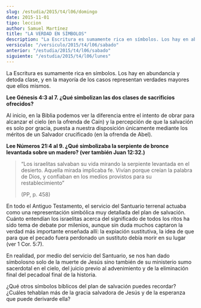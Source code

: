 ```yaml
---
slug: /estudia/2015/t4/l06/domingo
date: 2015-11-01
tipo: leccion
author: Samuel Martínez
title: "LA VERDAD EN SÍMBOLOS"
description: "La Escritura es sumamente rica en símbolos. Los hay en abundancia y detoda  clase, y en la mayoría de los casos representan verdades mayores que ellos  mismos."
versiculo: "/versiculo/2015/t4/l06/sabado"
anterior: "/estudia/2015/t4/l06/sabado"
siguiente: "/estudia/2015/t4/l06/lunes"
---
```


La Escritura es sumamente rica en símbolos. Los hay en abundancia y detoda clase, y en la mayoría de los casos representan verdades mayores que ellos mismos.

**Lee Génesis 4:3 al 7. ¿Qué simbolizan las dos clases de sacrificios ofrecidos?**

Al inicio, en la Biblia podemos ver la diferencia entre el intento de obrar para alcanzar el cielo (en la ofrenda de Caín) y la percepción de que la salvación es solo por gracia, puesta a nuestra disposición únicamente mediante los méritos de un Salvador crucificado (en la ofrenda de Abel).

**Lee Números 21:4 al 9. ¿Qué simbolizaba la serpiente de bronce levantada sobre un madero? (ver también Juan 12:32.)**

> “Los israelitas salvaban su vida mirando la serpiente levantada en el desierto. Aquella mirada implicaba fe. Vivían porque creían la palabra de Dios, y confiaban en los medios provistos para su restablecimiento”
>
> (PP, p. 458)

En todo el Antiguo Testamento, el servicio del Santuario terrenal actuaba como una representación simbólica muy detallada del plan de salvación. Cuánto entendían los israelitas acerca del significado de todos los ritos ha sido tema de debate por milenios, aunque sin duda muchos captaron la verdad más importante enseñada allí: la expiación sustitutiva, la idea de que para que el pecado fuera perdonado un sustituto debía morir en su lugar (ver 1 Cor. 5:7).

En realidad, por medio del servicio del Santuario, se nos han dado símbolosno solo de la muerte de Jesús sino también de su ministerio sumo sacerdotal en el cielo, del juicio previo al advenimiento y de la eliminación final del pecadoal final de la historia.

¿Qué otros símbolos bíblicos del plan de salvación puedes recordar? ¿Cuáles tehablan más de la gracia salvadora de Jesús y de la esperanza que puede derivarde ella?
